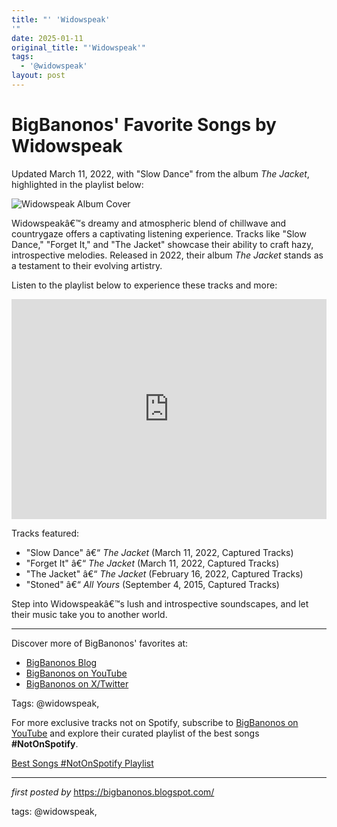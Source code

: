 ```yaml
---
title: "' 'Widowspeak'
'"
date: 2025-01-11
original_title: "'Widowspeak'"
tags:
  - '@widowspeak'
layout: post
---
```

<div class="post-title"> <h1>BigBanonos' Favorite Songs by Widowspeak</h1>
</div>
<p>Updated March 11, 2022, with "Slow Dance" from the album <i>The Jacket</i>, highlighted in the playlist below:</p>
<div class="post-image"> <img src="https://f4.bcbits.com/img/0027248232_10.jpg" alt="Widowspeak Album Cover">
</div>
<p>Widowspeakâ€™s dreamy and atmospheric blend of chillwave and countrygaze offers a captivating listening experience. Tracks like "Slow Dance," "Forget It," and "The Jacket" showcase their ability to craft hazy, introspective melodies. Released in 2022, their album <i>The Jacket</i> stands as a testament to their evolving artistry.</p>
<p>Listen to the playlist below to experience these tracks and more:</p>
<div class="spotify-embed"> <iframe src="https://open.spotify.com/embed/playlist/64Gl4ONtzKY7QqeBvzKgnL?utm_source=generator" width="100%" height="352" frameBorder="0" allowfullscreen="" allow="autoplay; clipboard-write; encrypted-media; fullscreen; picture-in-picture" loading="lazy"></iframe>
</div>
<p>Tracks featured:</p>
<ul> <li>"Slow Dance" â€“ <i>The Jacket</i> (March 11, 2022, Captured Tracks)</li> <li>"Forget It" â€“ <i>The Jacket</i> (March 11, 2022, Captured Tracks)</li> <li>"The Jacket" â€“ <i>The Jacket</i> (February 16, 2022, Captured Tracks)</li> <li>"Stoned" â€“ <i>All Yours</i> (September 4, 2015, Captured Tracks)</li>
</ul>
<p>Step into Widowspeakâ€™s lush and introspective soundscapes, and let their music take you to another world.</p>
<hr>
<div class="post-footer"> <p>Discover more of BigBanonos' favorites at:</p> <ul> <li><a href="https://bigbanonos.blogspot.com/" target="_blank">BigBanonos Blog</a></li> <li><a href="https://www.youtube.com/@BigBanonos" target="_blank">BigBanonos on YouTube</a></li> <li><a href="https://x.com/bigbanonos" target="_blank">BigBanonos on X/Twitter</a></li> </ul>
</div>
<div class="post-tags"> Tags: @widowspeak,
</div>


<!--Subscribe and Playlist Links-->
<div>
    <p>For more exclusive tracks not on Spotify, subscribe to <a href="https://www.youtube.com/@BigBanonos" target="_blank">BigBanonos on YouTube</a> and explore their curated playlist of the best songs <strong>#NotOnSpotify</strong>.</p>
    <p><a href="https://www.youtube.com/playlist?list=PLtuNtuTatqI0kFahUCbtbfenC_ET5O_tr" target="_blank">Best Songs #NotOnSpotify Playlist<br /></a></p></div>

<hr />

<p><em>first posted by</em> <a href="https://bigbanonos.blogspot.com/" rel="noopener" target="_new">https://bigbanonos.blogspot.com/</a></p>

<p>tags: @widowspeak,</p>
